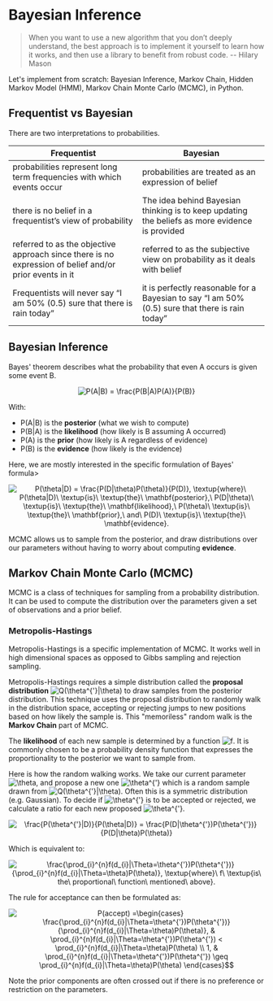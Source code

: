 # Bayesian Inference

>When you want to use a new algorithm that you don’t deeply understand, the best approach is to implement it yourself to learn how it works, and then use a library to benefit from robust code. -- Hilary Mason

Let's implement from scratch: Bayesian Inference, Markov Chain, Hidden Markov Model (HMM), Markov Chain Monte Carlo (MCMC), in Python.

## Frequentist vs Bayesian
There are two interpretations to probabilities.

| Frequentist | Bayesian | 
| ------------- |-------------|
| probabilities represent long term frequencies with which events occur | probabilities are treated as an expression of belief |
| there is no belief in a frequentist’s view of probability | The idea behind Bayesian thinking is to keep updating the beliefs as more evidence is provided |
| referred to as the objective approach since there is no expression of belief and/or prior events in it | referred to as the subjective view on probability as it deals with belief |
| Frequentists will never say “I am 50% (0.5) sure that there is rain today” | it is perfectly reasonable for a Bayesian to say “I am 50% (0.5) sure that there is rain today” |

## Bayesian Inference

Bayes' theorem describes what the probability that even A occurs is given some event B. 

<p align="center">
  <img src="https://latex.codecogs.com/gif.latex?P(A|B)&space;=&space;\frac{P(B|A)P(A)}{P(B)}" title="P(A|B) = \frac{P(B|A)P(A)}{P(B)}" />
</p>

With:
* P(A|B) is the **posterior** (what we wish to compute)
* P(B|A) is the **likelihood** (how likely is B assuming A occurred)
* P(A) is the **prior** (how likely is A regardless of evidence)
* P(B) is the **evidence** (how likely is the evidence)

Here, we are mostly interested in the specific formulation of Bayes' formula>
<p align="center">
  <img src="https://latex.codecogs.com/gif.latex?P(\theta|D)&space;=&space;\frac{P(D|\theta)P(\theta)}{P(D)},&space;\textup{where}\&space;P(\theta|D)\&space;\textup{is}\&space;\textup{the}\&space;\mathbf{posterior},\&space;P(D|\theta)\&space;\textup{is}\&space;\textup{the}\&space;\mathbf{likelihood},\&space;P(\theta)\&space;\textup{is}\&space;\textup{the}\&space;\mathbf{prior},\&space;and\&space;P(D)\&space;\textup{is}\&space;\textup{the}\&space;\mathbf{evidence}." title="P(\theta|D) = \frac{P(D|\theta)P(\theta)}{P(D)}, \textup{where}\ P(\theta|D)\ \textup{is}\ \textup{the}\ \mathbf{posterior},\ P(D|\theta)\ \textup{is}\ \textup{the}\ \mathbf{likelihood},\ P(\theta)\ \textup{is}\ \textup{the}\ \mathbf{prior},\ and\ P(D)\ \textup{is}\ \textup{the}\ \mathbf{evidence}." />
</p>

MCMC allows us to sample from the posterior, and draw distributions over our parameters without having to worry about computing **evidence**.

## Markov Chain Monte Carlo (MCMC)
MCMC is a class of techniques for sampling from a probability distribution. It can be used to compute the distribution over the parameters given a set of observations and a prior belief. 

### Metropolis-Hastings
Metropolis-Hastings is a specific implementation of MCMC. It works well in high dimensional spaces as opposed to Gibbs sampling and rejection sampling. 

Metropolis-Hastings requires a simple distribution called the **proposal distribution** <img src="https://latex.codecogs.com/gif.latex?Q(\theta^{'}|\theta)" title="Q(\theta^{'}|\theta)" /> to draw samples from the posterior distribution. This technique uses the proposal distribution to randomly walk in the distribution space, accepting or rejecting jumps to new positions based on how likely the sample is. This "memoriless" random walk is the **Markov Chain** part of MCMC.

The **likelihood** of each new sample is determined by a function <img src="https://latex.codecogs.com/gif.latex?f" title="f" />. It is commonly chosen to be a probability density function that expresses the proportionality to the posterior we want to sample from.

Here is how the random walking works. We take our current parameter <img src="https://latex.codecogs.com/gif.latex?\theta" title="\theta" />, and propose a new one <img src="https://latex.codecogs.com/gif.latex?\theta^{'}" title="\theta^{'}" /> which is a random sample drawn from <img src="https://latex.codecogs.com/gif.latex?Q(\theta^{'}|\theta)" title="Q(\theta^{'}|\theta)" />. Often this is a symmetric distribution (e.g. Gaussian). To decide if <img src="https://latex.codecogs.com/gif.latex?\theta^{'}" title="\theta^{'}" /> is to be accepted or rejected, we calculate a ratio for each new proposed <img src="https://latex.codecogs.com/gif.latex?\theta^{'}" title="\theta^{'}" />.

<p align="center">
  <img src="https://latex.codecogs.com/gif.latex?\frac{P(\theta^{'}|D)}{P(\theta|D)}&space;=&space;\frac{P(D|\theta^{'})P(\theta^{'})}{P(D|\theta)P(\theta)}" title="\frac{P(\theta^{'}|D)}{P(\theta|D)} = \frac{P(D|\theta^{'})P(\theta^{'})}{P(D|\theta)P(\theta)}" />
</p>

Which is equivalent to:

<p align="center">
  <img src="https://latex.codecogs.com/gif.latex?\frac{\prod_{i}^{n}f(d_{i}|\Theta=\theta^{'})P(\theta^{'})}{\prod_{i}^{n}f(d_{i}|\Theta=\theta)P(\theta)},&space;\textup{where}\&space;f\&space;\textup{is\&space;the\&space;proportional\&space;function\&space;mentioned\&space;above}." title="\frac{\prod_{i}^{n}f(d_{i}|\Theta=\theta^{'})P(\theta^{'})}{\prod_{i}^{n}f(d_{i}|\Theta=\theta)P(\theta)}, \textup{where}\ f\ \textup{is\ the\ proportional\ function\ mentioned\ above}." />
</p>

The rule for acceptance can then be formulated as:

<p align="center">
  <img src="https://latex.codecogs.com/gif.latex?P(accept)&space;=\begin{cases}&space;\frac{\prod_{i}^{n}f(d_{i}|\Theta=\theta^{'})P(\theta^{'})}{\prod_{i}^{n}f(d_{i}|\Theta=\theta)P(\theta)},&space;&&space;\prod_{i}^{n}f(d_{i}|\Theta=\theta^{'})P(\theta^{'})&space;<&space;\prod_{i}^{n}f(d_{i}|\Theta=\theta)P(\theta)&space;\\&space;1,&space;&&space;\prod_{i}^{n}f(d_{i}|\Theta=\theta^{'})P(\theta^{'})&space;\geq&space;\prod_{i}^{n}f(d_{i}|\Theta=\theta)P(\theta)&space;\end{cases}$$" title="P(accept) =\begin{cases} \frac{\prod_{i}^{n}f(d_{i}|\Theta=\theta^{'})P(\theta^{'})}{\prod_{i}^{n}f(d_{i}|\Theta=\theta)P(\theta)}, & \prod_{i}^{n}f(d_{i}|\Theta=\theta^{'})P(\theta^{'}) < \prod_{i}^{n}f(d_{i}|\Theta=\theta)P(\theta) \\ 1, & \prod_{i}^{n}f(d_{i}|\Theta=\theta^{'})P(\theta^{'}) \geq \prod_{i}^{n}f(d_{i}|\Theta=\theta)P(\theta) \end{cases}$$" />
</p>

Note the prior components are often crossed out if there is no preference or restriction on the parameters.



